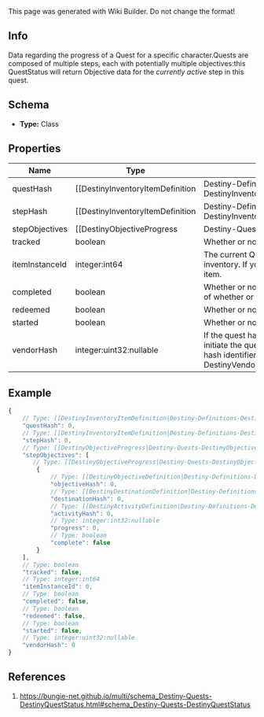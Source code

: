 <span class="wiki-builder">This page was generated with Wiki Builder. Do not change the format!</span>

## Info
Data regarding the progress of a Quest for a specific character.Quests are composed of multiple steps, each with potentially multiple objectives:this QuestStatus will return Objective data for the *currently active* step in this quest.

## Schema
* **Type:** Class

## Properties
Name | Type | Description
---- | ---- | -----------
questHash | [[DestinyInventoryItemDefinition|Destiny-Definitions-DestinyInventoryItemDefinition]]:ManifestDefinition:integer:uint32 | The hash identifier for the Quest Item.  (Note: Quests are defined as Items, and thus you woulduse this to look up the quest's DestinyInventoryItemDefinition).For information on all steps in the quest, you can then examine its DestinyInventoryItemDefinition.setDataproperty for Quest Steps (which are *also* items).You can use the Item Definition to display human readable data about the overall quest.
stepHash | [[DestinyInventoryItemDefinition|Destiny-Definitions-DestinyInventoryItemDefinition]]:ManifestDefinition:integer:uint32 | The hash identifier of the current Quest Step, which is also a DestinyInventoryItemDefinition.  You can usethis to get human readable data about the current step and what to do in that step.
stepObjectives | [[DestinyObjectiveProgress|Destiny-Quests-DestinyObjectiveProgress]][] | A step can have multiple objectives.  This will give you the progress for each objective in the current step,in the order in which they are rendered in-game.
tracked | boolean | Whether or not the quest is tracked
itemInstanceId | integer:int64 | The current Quest Step will be an instanced item in the player's inventory.  If you care about that,this is the instance ID of that item.
completed | boolean | Whether or not the whole quest has been completed, regardless of whether or notyou have redeemed the rewards for the quest.
redeemed | boolean | Whether or not you have redeemed rewards for this quest.
started | boolean | Whether or not you have started this quest.
vendorHash | integer:uint32:nullable | If the quest has a related Vendor that you should talk to in order to initiate the quest/earn rewards/continue the quest, this will be the hash identifier of that Vendor.  Look it up its DestinyVendorDefinition.

## Example
```javascript
{
    // Type: [[DestinyInventoryItemDefinition|Destiny-Definitions-DestinyInventoryItemDefinition]]:ManifestDefinition:integer:uint32
    "questHash": 0,
    // Type: [[DestinyInventoryItemDefinition|Destiny-Definitions-DestinyInventoryItemDefinition]]:ManifestDefinition:integer:uint32
    "stepHash": 0,
    // Type: [[DestinyObjectiveProgress|Destiny-Quests-DestinyObjectiveProgress]][]
    "stepObjectives": [
       // Type: [[DestinyObjectiveProgress|Destiny-Quests-DestinyObjectiveProgress]]
        {
            // Type: [[DestinyObjectiveDefinition|Destiny-Definitions-DestinyObjectiveDefinition]]:ManifestDefinition:integer:uint32
            "objectiveHash": 0,
            // Type: [[DestinyDestinationDefinition|Destiny-Definitions-DestinyDestinationDefinition]]:ManifestDefinition:integer:uint32:nullable
            "destinationHash": 0,
            // Type: [[DestinyActivityDefinition|Destiny-Definitions-DestinyActivityDefinition]]:ManifestDefinition:integer:uint32:nullable
            "activityHash": 0,
            // Type: integer:int32:nullable
            "progress": 0,
            // Type: boolean
            "complete": false
        }
    ],
    // Type: boolean
    "tracked": false,
    // Type: integer:int64
    "itemInstanceId": 0,
    // Type: boolean
    "completed": false,
    // Type: boolean
    "redeemed": false,
    // Type: boolean
    "started": false,
    // Type: integer:uint32:nullable
    "vendorHash": 0
}

```

## References
1. https://bungie-net.github.io/multi/schema_Destiny-Quests-DestinyQuestStatus.html#schema_Destiny-Quests-DestinyQuestStatus
